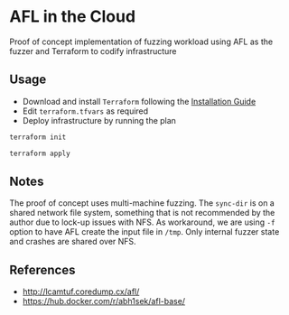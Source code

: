 # AFL in the Cloud
Proof of concept implementation of fuzzing workload using AFL as the fuzzer and Terraform to codify infrastructure

## Usage

* Download and install `Terraform` following the [Installation Guide](https://www.terraform.io/intro/getting-started/install.html)
* Edit `terraform.tfvars` as required
* Deploy infrastructure by running the plan

```bash
terraform init
```

```bash
terraform apply
```

## Notes

The proof of concept uses multi-machine fuzzing. The `sync-dir` is on a shared network file system, something that is not recommended by the author due to lock-up issues with NFS. As workaround, we are using `-f` option to have AFL create the input file in `/tmp`. Only internal fuzzer state and crashes are shared over NFS.

## References

* http://lcamtuf.coredump.cx/afl/
* https://hub.docker.com/r/abh1sek/afl-base/
